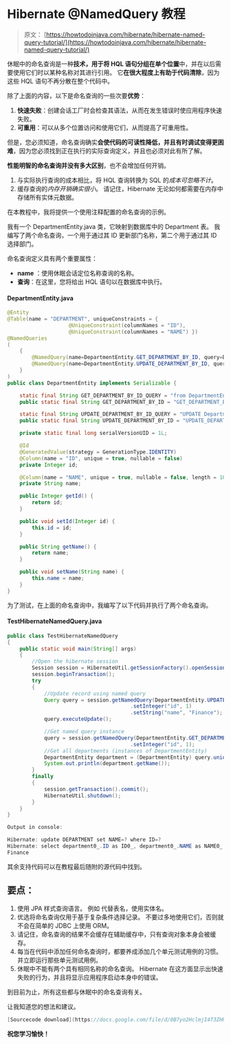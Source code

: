 # Hibernate @NamedQuery 教程

> 原文： [https://howtodoinjava.com/hibernate/hibernate-named-query-tutorial/](https://howtodoinjava.com/hibernate/hibernate-named-query-tutorial/)

休眠中的命名查询是一种**技术，用于将 HQL 语句分组在单个位置**中，并在以后需要使用它们时以某种名称对其进行引用。 它**在很大程度上有助于代码清除**，因为这些 HQL 语句不再分散在整个代码中。

除了上面的内容，以下是命名查询的一些次要**优势**：

1.  **快速失败**：创建会话工厂时会检查其语法，从而在发生错误时使应用程序快速失败。
2.  **可重用**：可以从多个位置访问和使用它们，从而提高了可重用性。

但是，您必须知道，命名查询确实**会使代码的可读性降低，并且有时调试变得更困难**，因为您必须找到正在执行的实际查询定义，并且也必须对此有所了解。

**性能明智的命名查询并没有多大区别**，也不会增加任何开销。

1.  与实际执行查询的成本相比，将 HQL 查询转换为 SQL 的*成本可忽略不计*。
2.  缓存查询的*内存开销确实很小*。 请记住，Hibernate 无论如何都需要在内存中存储所有实体元数据。

在本教程中，我将提供一个使用注释配置的命名查询的示例。

我有一个 DepartmentEntity.java 类，它映射到数据库中的 Department 表。 我编写了两个命名查询，一个用于通过其 ID 更新部门名称，第二个用于通过其 ID 选择部门。

命名查询定义具有两个重要属性：

*   **name** ：使用休眠会话定位名称查询的名称。
*   **查询**：在这里，您将给出 HQL 语句以在数据库中执行。

#### **DepartmentEntity.java**

```java
@Entity
@Table(name = "DEPARTMENT", uniqueConstraints = {
					@UniqueConstraint(columnNames = "ID"),
					@UniqueConstraint(columnNames = "NAME") })
@NamedQueries
(
	{
		@NamedQuery(name=DepartmentEntity.GET_DEPARTMENT_BY_ID, query=DepartmentEntity.GET_DEPARTMENT_BY_ID_QUERY),
		@NamedQuery(name=DepartmentEntity.UPDATE_DEPARTMENT_BY_ID, query=DepartmentEntity.UPDATE_DEPARTMENT_BY_ID_QUERY)
	}
)
public class DepartmentEntity implements Serializable {

	static final String GET_DEPARTMENT_BY_ID_QUERY = "from DepartmentEntity d where d.id = :id"; 
	public static final String GET_DEPARTMENT_BY_ID = "GET_DEPARTMENT_BY_ID"; 

	static final String UPDATE_DEPARTMENT_BY_ID_QUERY = "UPDATE DepartmentEntity d SET d.name=:name where d.id = :id"; 
	public static final String UPDATE_DEPARTMENT_BY_ID = "UPDATE_DEPARTMENT_BY_ID"; 

	private static final long serialVersionUID = 1L;

	@Id
	@GeneratedValue(strategy = GenerationType.IDENTITY)
	@Column(name = "ID", unique = true, nullable = false)
	private Integer id;

	@Column(name = "NAME", unique = true, nullable = false, length = 100)
	private String name;

	public Integer getId() {
		return id;
	}

	public void setId(Integer id) {
		this.id = id;
	}

	public String getName() {
		return name;
	}

	public void setName(String name) {
		this.name = name;
	}
}

```

为了测试，在上面的命名查询中，我编写了以下代码并执行了两个命名查询。

#### **TestHibernateNamedQuery.java**

```java
public class TestHibernateNamedQuery 
{
	public static void main(String[] args) 
	{
		//Open the hibernate session
		Session session = HibernateUtil.getSessionFactory().openSession();
		session.beginTransaction();
		try
		{
			//Update record using named query
			Query query = session.getNamedQuery(DepartmentEntity.UPDATE_DEPARTMENT_BY_ID)
										.setInteger("id", 1)
										.setString("name", "Finance");
			query.executeUpdate();

			//Get named query instance
			query = session.getNamedQuery(DepartmentEntity.GET_DEPARTMENT_BY_ID)
										.setInteger("id", 1);
			//Get all departments (instances of DepartmentEntity)
			DepartmentEntity department = (DepartmentEntity) query.uniqueResult();
			System.out.println(department.getName());
		}
		finally
		{
			session.getTransaction().commit();
			HibernateUtil.shutdown();
		}
	}
}

Output in console:

Hibernate: update DEPARTMENT set NAME=? where ID=?
Hibernate: select department0_.ID as ID0_, department0_.NAME as NAME0_ from DEPARTMENT department0_ where department0_.ID=?
Finance

```

其余支持代码可以在教程最后随附的源代码中找到。

## **要点：**

1.  使用 JPA 样式查询语言。 例如 代替表名，使用实体名。
2.  优选将命名查询仅用于基于复杂条件选择记录。 不要过多地使用它们，否则就不会在简单的 JDBC 上使用 ORM。
3.  请记住，命名查询的结果不会缓存在辅助缓存中，只有查询对象本身会被缓存。
4.  每当在代码中添加任何命名查询时，都要养成添加几个单元测试用例的习惯。 并立即运行那些单元测试用例。
5.  休眠中不能有两个具有相同名称的命名查询。 Hibernate 在这方面显示出快速失败的行为，并且将显示应用程序启动本身中的错误。

到目前为止，所有这些都与休眠中的命名查询有关。

让我知道您的想法和建议。

```java
[Sourcecode download](https://docs.google.com/file/d/0B7yo2HclmjI4T3ZHRldLY0pKc0U/edit?usp=sharing "Hibernate named query tutorial")
```

**祝您学习愉快！**